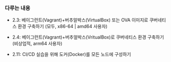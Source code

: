 ### 다루는 내용 
- 2.3: 베이그런트(Vagrant)+버추얼박스(VirtualBox) 또는 OVA 이미지로 쿠버네티스 환경 구축하기 (모두, x86-64 | amd64 사용자)
- 2.4: 베이그런트(Vagrant)+버추얼박스(VritualBox)로 쿠버네티스 환경 구축하기 (비상업적, arm64 사용자)

- 2.11: CI/CD 실습을 위해 도커(Docker)를 모든 노드에 구성하기  
